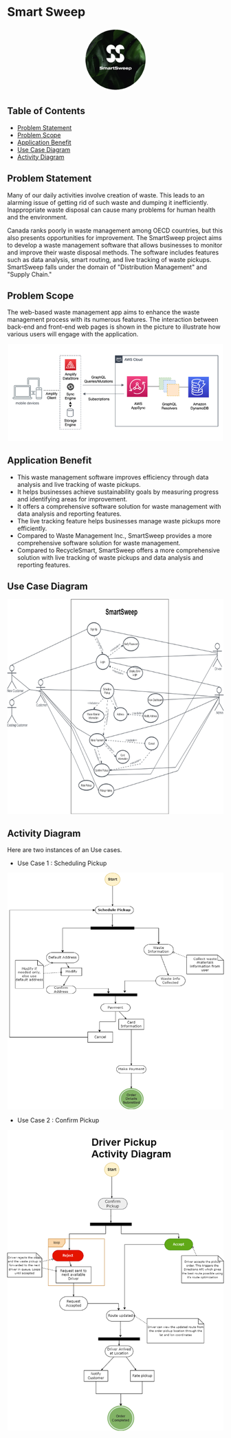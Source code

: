 ﻿# Smart Sweep
<p align="center">
  <img alt="This is our logo." src="images/My_project.png" style="border-radius: 50%;" width="150" height="150">
</p>
  
##  **Table of Contents**
- [Problem Statement](#problem-statement)
- [Problem Scope](#problem-scope)
- [Application Benefit](#application-benefit)
- [Use Case Diagram](#use-case-diagram)
- [Activity Diagram](#activity-diagram)

## Problem Statement

  Many of our daily activities involve creation of waste. This leads to an alarming issue of getting rid of such waste and dumping it inefficiently. Inappropriate waste disposal can cause many problems for human health and the environment.

  Canada ranks poorly in waste management among OECD countries, but this also presents opportunities for improvement. The SmartSweep project aims to develop a waste management software that allows businesses to monitor and improve their waste disposal methods. The software includes features such as data analysis, smart routing, and live tracking of waste pickups. SmartSweep falls under the domain of "Distribution Management" and "Supply Chain."


## Problem Scope

The web-based waste management app aims to enhance the waste management process with its numerous features. The interaction between back-end and front-end web pages is shown in the picture to illustrate how various users will engage with the application.

<p align="center">
  <img alt="This image of AWS Amplify Backend." src="images/AWSAmplifyBackend.png" width="500">
</p>


## Application Benefit

- This waste management software improves efficiency through data analysis and live tracking of waste pickups.
- It helps businesses achieve sustainability goals by measuring progress and identifying areas for improvement.
- It offers a comprehensive software solution for waste management with data analysis and reporting features.
- The live tracking feature helps businesses manage waste pickups more efficiently.
- Compared to Waste Management Inc., SmartSweep provides a more comprehensive software solution for waste management.
- Compared to RecycleSmart, SmartSweep offers a more comprehensive solution with live tracking of waste pickups and data analysis and reporting features.

## Use Case Diagram

<p align="center">
  <img alt="This image of Use Case Diagram" src="images/ProjectMilestone1.png" width="750" height="500">
</p>


## Activity Diagram

Here are two instances of an Use cases.

- Use Case 1 : Scheduling Pickup

<p align="center">
  <img alt="This image of Actibity Diagram for scheduling pickup use case" src="images/ActivityDiagram1.png" width="550" height="550">
</p>


- Use Case 2 : Confirm Pickup

<p align="center">
  <img alt="This image of Actibity Diagram for confirm pickup use case" src="images/ActivityDiagram2.png" width="600" height="700">
</p>













